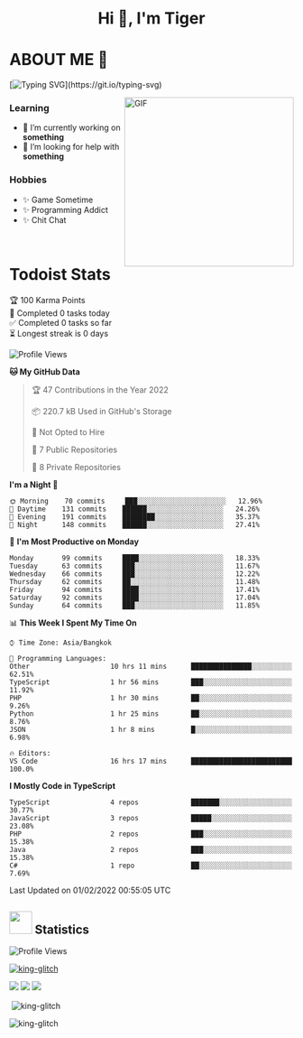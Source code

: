 <h1 align="center">Hi 👋, I'm Tiger</h1>




# ABOUT ME 💬

[![Typing SVG](https://readme-typing-svg.herokuapp.com?color=22F771&vCenter=true&lines=A+perssionate+developer+from+nowhere.)](https://git.io/typing-svg)

<img hight="200px" width="300px" alt="GIF" align="right" src="https://media.giphy.com/media/LmNwrBhejkK9EFP504/giphy.gif">

### Learning
- 🔭 I’m currently working on **something**
- 🤝 I’m looking for help with **something**

### Hobbies
- ✨ Game Sometime
- ✨ Programming Addict
- ✨ Chit Chat

</br>


# Todoist Stats

<!-- TODO-IST:START -->
🏆  100 Karma Points           
🌸  Completed 0 tasks today           
✅  Completed 0 tasks so far           
⏳  Longest streak is 0 days
<!-- TODO-IST:END -->

<!--START_SECTION:waka-->
![Profile Views](http://img.shields.io/badge/Profile%20Views-9-blue)

**🐱 My GitHub Data** 

> 🏆 47 Contributions in the Year 2022
 > 
> 📦 220.7 kB Used in GitHub's Storage 
 > 
> 🚫 Not Opted to Hire
 > 
> 📜 7 Public Repositories 
 > 
> 🔑 8 Private Repositories  
 > 
**I'm a Night 🦉** 

```text
🌞 Morning    70 commits     ███░░░░░░░░░░░░░░░░░░░░░░   12.96% 
🌆 Daytime    131 commits    ██████░░░░░░░░░░░░░░░░░░░   24.26% 
🌃 Evening    191 commits    ████████░░░░░░░░░░░░░░░░░   35.37% 
🌙 Night      148 commits    ██████░░░░░░░░░░░░░░░░░░░   27.41%

```
📅 **I'm Most Productive on Monday** 

```text
Monday       99 commits     ████░░░░░░░░░░░░░░░░░░░░░   18.33% 
Tuesday      63 commits     ███░░░░░░░░░░░░░░░░░░░░░░   11.67% 
Wednesday    66 commits     ███░░░░░░░░░░░░░░░░░░░░░░   12.22% 
Thursday     62 commits     ██░░░░░░░░░░░░░░░░░░░░░░░   11.48% 
Friday       94 commits     ████░░░░░░░░░░░░░░░░░░░░░   17.41% 
Saturday     92 commits     ████░░░░░░░░░░░░░░░░░░░░░   17.04% 
Sunday       64 commits     ███░░░░░░░░░░░░░░░░░░░░░░   11.85%

```


📊 **This Week I Spent My Time On** 

```text
⌚︎ Time Zone: Asia/Bangkok

💬 Programming Languages: 
Other                    10 hrs 11 mins      ███████████████░░░░░░░░░░   62.51% 
TypeScript               1 hr 56 mins        ███░░░░░░░░░░░░░░░░░░░░░░   11.92% 
PHP                      1 hr 30 mins        ██░░░░░░░░░░░░░░░░░░░░░░░   9.26% 
Python                   1 hr 25 mins        ██░░░░░░░░░░░░░░░░░░░░░░░   8.76% 
JSON                     1 hr 8 mins         █░░░░░░░░░░░░░░░░░░░░░░░░   6.98%

🔥 Editors: 
VS Code                  16 hrs 17 mins      █████████████████████████   100.0%

```

**I Mostly Code in TypeScript** 

```text
TypeScript               4 repos             ███████░░░░░░░░░░░░░░░░░░   30.77% 
JavaScript               3 repos             █████░░░░░░░░░░░░░░░░░░░░   23.08% 
PHP                      2 repos             ███░░░░░░░░░░░░░░░░░░░░░░   15.38% 
Java                     2 repos             ███░░░░░░░░░░░░░░░░░░░░░░   15.38% 
C#                       1 repo              ██░░░░░░░░░░░░░░░░░░░░░░░   7.69%

```



 Last Updated on 01/02/2022 00:55:05 UTC
<!--END_SECTION:waka-->

## <img height="40" src="https://raw.githubusercontent.com/innng/innng/master/assets/kyubey.gif"/> Statistics

![Profile Views](https://komarev.com/ghpvc/?username=king-glitch)  

<p align="left"> 
 <a href="https://github.com/ryo-ma/github-profile-trophy">
  <img src="https://github-profile-trophy.vercel.app/?username=king-glitch&theme=dracula" alt="king-glitch" />
 </a> </p>

![](https://github-profile-summary-cards.vercel.app/api/cards/profile-details?username=king-glitch&theme=dracula)
![](https://github-profile-summary-cards.vercel.app/api/cards/stats?username=king-glitch&theme=dracula) 
![](https://github-profile-summary-cards.vercel.app/api/cards/productive-time?username=king-glitch&theme=dracula)


<p>&nbsp;<img align="center" src="https://github-readme-stats.vercel.app/api?username=king-glitch&theme=dracula" alt="king-glitch" /></p>

<p><img align="center" src="https://github-readme-streak-stats.herokuapp.com/?user=king-glitch&theme=dracula" alt="king-glitch" /></p>
